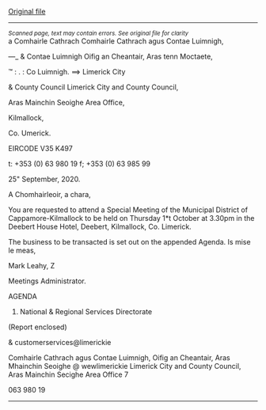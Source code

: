 [Original file](https://www.limerick.ie/sites/default/files/media/documents/2020-09/01-agenda-special-meeting.pdf)

---
*<small>Scanned page, text may contain errors. See original file for clarity</small>*  
a Comhairle Cathrach Comhairle Cathrach agus Contae Luimnigh,

—_ & Contae Luimnigh Oifig an Cheantair, Aras tenn Moctaete,

™ : . : Co Luimnigh.
==> Limerick City

& County Council Limerick City and County Council,

Aras Mainchin Seoighe Area Office,

Kilmallock,

Co. Umerick.

EIRCODE V35 K497

t: +353 (0) 63 980 19
f; +353 (0) 63 985 99

25" September, 2020.

A Chomhairleoir, a chara,

You are requested to attend a Special Meeting of the Municipal District of Cappamore-Kilmallock
to be held on Thursday 1*t October at 3.30pm in the Deebert House Hotel, Deebert, Kilmallock,
Co. Limerick.

The business to be transacted is set out on the appended Agenda.
Is mise le meas,

Mark Leahy, Z

Meetings Administrator.

AGENDA

1. National & Regional Services Directorate

(Report enclosed)

& customerservices@limerickie

Comhairle Cathrach agus Contae Luimnigh, Oifig an Cheantair, Aras Mhainchin Seoighe @ wewlimerickie
Limerick City and County Council, Aras Mainchin Secighe Area Office 7

063 980 19


---
